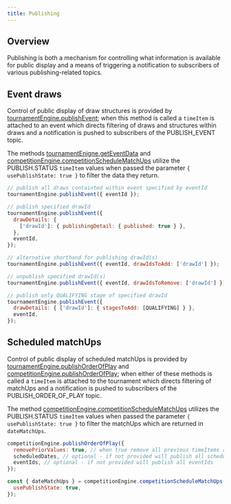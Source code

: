 ```yaml
---
title: Publishing
---
```


## Overview

Publishing is both a mechanism for controlling what information is available for public display and a means of triggering a notification to subscribers of various publishing-related topics.

## Event draws

Control of public display of draw structures is provided by [tournamentEngine.publishEvent](../apis/tournament-engine-api.md#publishevent); when this method is called a `timeItem` is attached to an event which directs filtering of draws and structures within draws and a notification is pushed to subscribers of the PUBLISH_EVENT topic.

The methods [tournamentEnigne.getEventData](../apis/tournament-engine-api.md#geteventdata) and [competitionEngine.competitionScheduleMatchUps](../apis/competition-engine-api.md#competitionschedulematchups) utilize the PUBLISH.STATUS `timeItem` values when passed the parameter `{ usePublishState: true }` to filter the data they return.

```js
// publish all draws containted within event specified by eventId
tournamentEngine.publishEvent({ eventId });

// publish specified drawId
tournamentEngine.publishEvent({
  drawDetails: {
    ['drawId']: { publishingDetail: { published: true } },
  },
  eventId,
});

// alternative shorthand for publishing drawId(s)
tournamentEngine.publishEvent({ eventId, drawIdsToAdd: ['drawId'] });

// unpublish specified drawId(s)
tournamentEngine.publishEvent({ eventId, drawIdsToRemove: ['drawId'] });

// publish only QUALIFYING stage of specified drawId
tournamentEngine.publishEvent({
  drawDetails: { ['drawId']: { stagesToAdd: [QUALIFYING] } },
  eventId,
});
```

## Scheduled matchUps

Control of public display of scheduled matchUps is provided by [tournamentEngine.publishOrderOfPlay](../apis//tournament-engine-api.md#publishorderofplay) and [competitionEngine.publishOrderOfPlay](../apis/competition-engine-api.md#publishorderofplay); when either of these methods is called a `timeItem` is attached to the tournament which directs filtering of matchUps and a notification is pushed to subscribers of the PUBLISH_ORDER_OF_PLAY topic.

The method [competitionEngine.competitionScheduleMatchUps](../apis/competition-engine-api.md#competitionschedulematchups) utilizes the PUBLISH.STATUS `timeItem` values when passed the parameter `{ usePublishState: true }` to filter the matchUps which are returned in `dateMatchUps`.

```js
competitionEngine.publishOrderOfPlay({
  removePriorValues: true, // when true remove all previous timeItems related to publishing Order of Play
  scheduledDates, // optional - if not provided will publish all scheduledDates
  eventIds, // optional - if not provided will publish all eventIds
});

const { dateMatchUps } = competitionEngine.competitionScheduleMatchUps({
  usePublishState: true,
});
```
